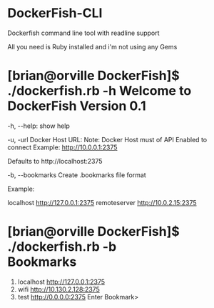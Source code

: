 # DockerFish-CLI
Dockerfish command line tool with readline support

All you need is Ruby installed and i'm not using any Gems

[brian@orville DockerFish]$ ./dockerfish.rb -h
Welcome to DockerFish Version 0.1 
================================= 

-h, --help:
   show help

-u, -url Docker Host URL:
   Note: Docker Host must of API Enabled to connect
   Example: http://10.0.0.1:2375
   
   Defaults to http://localhost:2375
   
-b, --bookmarks
   Create .bookmarks file format
   
   Example:
   
   localhost http://127.0.0.1:2375
   remoteserver http://10.0.2.15:2375
   
[brian@orville DockerFish]$ ./dockerfish.rb -b    
Bookmarks 
========= 

1) localhost http://127.0.0.1:2375
2) wifi http://10.130.2.128:2375
3) test http://0.0.0.0:2375
Enter Bookmark> 

